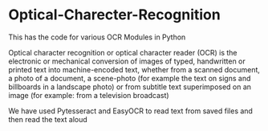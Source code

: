 # Optical-Charecter-Recognition
This has the code for various OCR Modules in Python

Optical character recognition or optical character reader (OCR) is the electronic or mechanical conversion of images of typed, handwritten or printed text into machine-encoded text, whether from a scanned document, a photo of a document, a scene-photo (for example the text on signs and billboards in a landscape photo) or from subtitle text superimposed on an image (for example: from a television broadcast)

We have used Pytesseract and EasyOCR to read text from saved files and then read the text aloud
